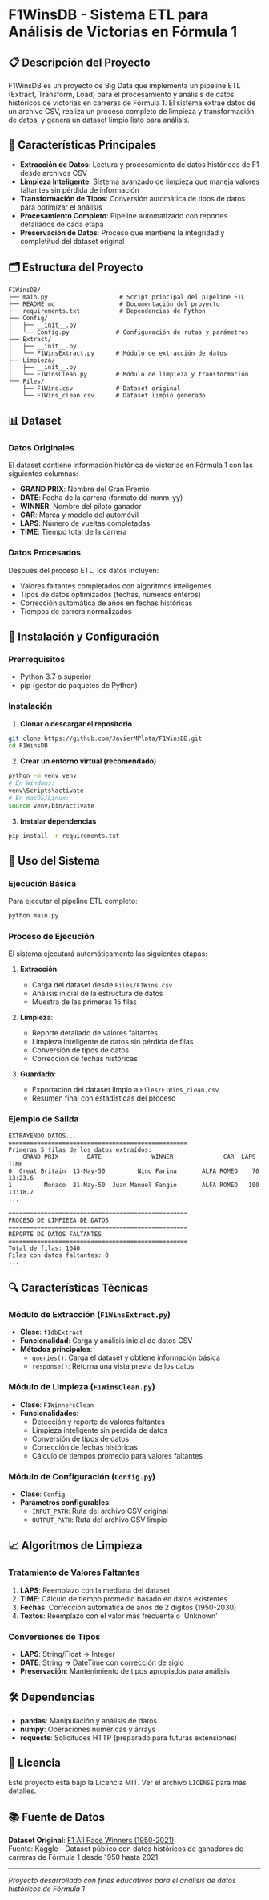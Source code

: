 # F1WinsDB - Sistema ETL para Análisis de Victorias en Fórmula 1

## 📋 Descripción del Proyecto

F1WinsDB es un proyecto de Big Data que implementa un pipeline ETL (Extract, Transform, Load) para el procesamiento y análisis de datos históricos de victorias en carreras de Fórmula 1. El sistema extrae datos de un archivo CSV, realiza un proceso completo de limpieza y transformación de datos, y genera un dataset limpio listo para análisis.

## 🏁 Características Principales

- **Extracción de Datos**: Lectura y procesamiento de datos históricos de F1 desde archivos CSV
- **Limpieza Inteligente**: Sistema avanzado de limpieza que maneja valores faltantes sin pérdida de información
- **Transformación de Tipos**: Conversión automática de tipos de datos para optimizar el análisis
- **Procesamiento Completo**: Pipeline automatizado con reportes detallados de cada etapa
- **Preservación de Datos**: Proceso que mantiene la integridad y completitud del dataset original

## 🗂️ Estructura del Proyecto

```
F1WinsDB/
├── main.py                    # Script principal del pipeline ETL
├── README.md                  # Documentación del proyecto
├── requirements.txt           # Dependencias de Python
├── Config/
│   ├── __init__.py
│   └── Config.py             # Configuración de rutas y parámetros
├── Extract/
│   ├── __init__.py
│   └── F1WinsExtract.py      # Módulo de extracción de datos
├── Limpieza/
│   ├── __init__.py
│   └── F1WinsClean.py        # Módulo de limpieza y transformación
└── Files/
    ├── F1Wins.csv            # Dataset original
    └── F1Wins_clean.csv      # Dataset limpio generado
```

## 📊 Dataset

### Datos Originales
El dataset contiene información histórica de victorias en Fórmula 1 con las siguientes columnas:
- **GRAND PRIX**: Nombre del Gran Premio
- **DATE**: Fecha de la carrera (formato dd-mmm-yy)
- **WINNER**: Nombre del piloto ganador
- **CAR**: Marca y modelo del automóvil
- **LAPS**: Número de vueltas completadas
- **TIME**: Tiempo total de la carrera

### Datos Procesados
Después del proceso ETL, los datos incluyen:
- Valores faltantes completados con algoritmos inteligentes
- Tipos de datos optimizados (fechas, números enteros)
- Corrección automática de años en fechas históricas
- Tiempos de carrera normalizados

## 🚀 Instalación y Configuración

### Prerrequisitos
- Python 3.7 o superior
- pip (gestor de paquetes de Python)

### Instalación

1. **Clonar o descargar el repositorio**
```bash
git clone https://github.com/JavierMPlata/F1WinsDB.git
cd F1WinsDB
```

2. **Crear un entorno virtual (recomendado)**
```bash
python -m venv venv
# En Windows:
venv\Scripts\activate
# En macOS/Linux:
source venv/bin/activate
```

3. **Instalar dependencias**
```bash
pip install -r requirements.txt
```

## 🔧 Uso del Sistema

### Ejecución Básica

Para ejecutar el pipeline ETL completo:

```bash
python main.py
```

### Proceso de Ejecución

El sistema ejecutará automáticamente las siguientes etapas:

1. **Extracción**: 
   - Carga del dataset desde `Files/F1Wins.csv`
   - Análisis inicial de la estructura de datos
   - Muestra de las primeras 15 filas

2. **Limpieza**:
   - Reporte detallado de valores faltantes
   - Limpieza inteligente de datos sin pérdida de filas
   - Conversión de tipos de datos
   - Corrección de fechas históricas

3. **Guardado**:
   - Exportación del dataset limpio a `Files/F1Wins_clean.csv`
   - Resumen final con estadísticas del proceso

### Ejemplo de Salida

```
EXTRAYENDO DATOS...
==================================================
Primeras 5 filas de los datos extraídos:
    GRAND PRIX        DATE              WINNER              CAR  LAPS    TIME
0  Great Britain  13-May-50         Nino Farina       ALFA ROMEO    70  13:23.6
1         Monaco  21-May-50  Juan Manuel Fangio       ALFA ROMEO   100  13:18.7
...

==================================================
PROCESO DE LIMPIEZA DE DATOS
==================================================
REPORTE DE DATOS FALTANTES
==================================================
Total de filas: 1040
Filas con datos faltantes: 0
...
```

## 🔍 Características Técnicas

### Módulo de Extracción (`F1WinsExtract.py`)
- **Clase**: `f1dbExtract`
- **Funcionalidad**: Carga y análisis inicial de datos CSV
- **Métodos principales**:
  - `queries()`: Carga el dataset y obtiene información básica
  - `response()`: Retorna una vista previa de los datos

### Módulo de Limpieza (`F1WinsClean.py`)
- **Clase**: `F1WinnersClean`
- **Funcionalidades**:
  - Detección y reporte de valores faltantes
  - Limpieza inteligente sin pérdida de datos
  - Conversión de tipos de datos
  - Corrección de fechas históricas
  - Cálculo de tiempos promedio para valores faltantes

### Módulo de Configuración (`Config.py`)
- **Clase**: `Config`
- **Parámetros configurables**:
  - `INPUT_PATH`: Ruta del archivo CSV original
  - `OUTPUT_PATH`: Ruta del archivo CSV limpio

## 📈 Algoritmos de Limpieza

### Tratamiento de Valores Faltantes
1. **LAPS**: Reemplazo con la mediana del dataset
2. **TIME**: Cálculo de tiempo promedio basado en datos existentes
3. **Fechas**: Corrección automática de años de 2 dígitos (1950-2030)
4. **Textos**: Reemplazo con el valor más frecuente o 'Unknown'

### Conversiones de Tipos
- **LAPS**: String/Float → Integer
- **DATE**: String → DateTime con corrección de siglo
- **Preservación**: Mantenimiento de tipos apropiados para análisis

## 🛠️ Dependencias

- **pandas**: Manipulación y análisis de datos
- **numpy**: Operaciones numéricas y arrays
- **requests**: Solicitudes HTTP (preparado para futuras extensiones)


## 📝 Licencia

Este proyecto está bajo la Licencia MIT. Ver el archivo `LICENSE` para más detalles.

## 📚 Fuente de Datos

**Dataset Original**: [F1 All Race Winners (1950-2021)](https://www.kaggle.com/datasets/saiishwaram/f1-all-race-winners-19502021)  
Fuente: Kaggle - Dataset público con datos históricos de ganadores de carreras de Fórmula 1 desde 1950 hasta 2021.

---

*Proyecto desarrollado con fines educativos para el análisis de datos históricos de Fórmula 1*